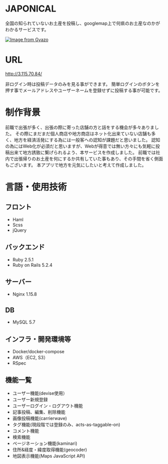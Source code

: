 # JAPONICAL

全国の知られていないお土産を投稿し、googlemap上で何県のお土産なのかがわかるサービスです。

[![Image from Gyazo](https://i.gyazo.com/12f9d51897ff4182af81738a16a28e7a.jpg)](https://gyazo.com/12f9d51897ff4182af81738a16a28e7a)

# URL
http://3.115.70.84/

非ログイン時は投稿データのみを見る事ができます。
簡単ログインのボタンを押す事でメールアドレスやユーザーネームを登録せずに投稿する事が可能です。

# 制作背景
前職で出張が多く、出張の際に寄った店舗の方と話をする機会が多々ありました。
その際にまだまだ個人商店や地方商店はネット化出来ていない店舗も多く、地方を経済活発にする為には一般客への認知が課題だと思いました。
認知の為にはWeb化が必須だと思いますが、Webが得意では無い方々にも気軽に投稿出来て地方誘致に繋げられるよう、本サービスを作成しました。
前職では社内で出張帰りのお土産を何にするか共有していた事もあり、その手間を省く側面もございます。
本アプリで地方を元気にしたいと考えて作成しました。

# 言語・使用技術

## フロント
* Haml
* Scss
* jQuery

## バックエンド
* Ruby 2.5.1
* Ruby on Rails 5.2.4

## サーバー
* Nginx 1.15.8

## DB
* MySQL 5.7

## インフラ・開発環境等
* Docker/docker-compose
* AWS（EC2, S3）
* RSpec

## 機能一覧
* ユーザー機能(devise使用）
* ユーザー新規登録
* ユーザーログイン・ログアウト機能
* 記事投稿、編集、削除機能
* 画像投稿機能(carrierwave)
* タグ機能(現段階では登録のみ、acts-as-taggable-on)
* コメント機能
* 検索機能
* ページネーション機能(kaminari)
* 住所&経度・緯度取得機能(geocoder)　　
* 地図表示機能(Maps JavaScript API) 

